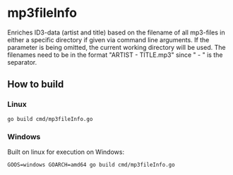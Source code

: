 # mp3fileInfo
Enriches ID3-data (artist and title) based on the filename of all mp3-files  in either a specific directory if 
given via command line arguments. If the parameter is being omitted, the current working directory will be used.
The filenames need to be in the format "ARTIST - TITLE.mp3" since " - " is the separator.

## How to build

### Linux
`go build cmd/mp3fileInfo.go`

### Windows 
Built on linux for execution on Windows:

`GOOS=windows GOARCH=amd64 go build cmd/mp3fileInfo.go`